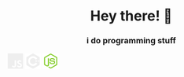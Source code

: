 <h1 align="center">Hey there! 👋</h1> 
<h3 align="center">i do programming stuff</h3>

<img src="icons/javascript.svg" alt="" width=32px/>
<img src="icons/cpp.svg" alt="" width=32px/>
<img src="icons/nodejs.svg" alt="" width=32px/>
